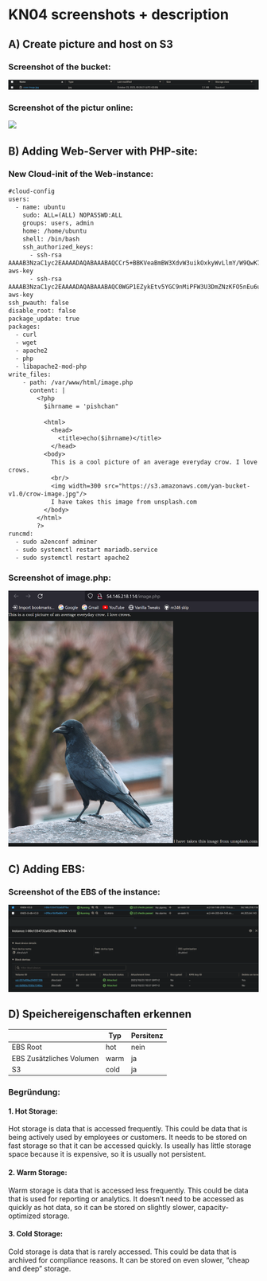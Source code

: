 # KN04 screenshots + description

## A) Create picture and host on S3

### Screenshot of the bucket:
<picture>
  <img src="./Screenshots/A/s3-object.png">
</picture>

### Screenshot of the pictur online:
<picture>
  <img src="./Screenshots/A/crow-image.png">
</picture>

## B) Adding Web-Server with PHP-site:

### New Cloud-init of the Web-instance:

```
#cloud-config
users: 
  - name: ubuntu 
    sudo: ALL=(ALL) NOPASSWD:ALL 
    groups: users, admin 
    home: /home/ubuntu 
    shell: /bin/bash 
    ssh_authorized_keys: 
      - ssh-rsa AAAAB3NzaC1yc2EAAAADAQABAAABAQCCr5+BBKVeaBmBW3XdvW3uikOxkyWvLlmY/W9QwK7Pa/ALlBRw4W2rfyOa+BxuKSZsVwLKaQKfc0dpKve22HPquuSAC7vfARSopZCXyTcusyNw/HoUuSnZD9gRl7zaVOOZ+WpM0dlUP4upawPMHgeNRyXFRDTzi+Z5B/XAc8YXGxyEKxQvz6dEJ+vBa6pLz5ZR+tH4hbymHpzr5y3n6S9zsOcj0O7+YbJeanUNRZd6xENTWc9v9/dOA+NKHTgyUcIYH1Dc03WfswMkrwqEZLjWbKBbKntrAbwqLhmjlPEYboiuXLvFWIGIvNOcXQGSrhHsr/n2QmP7A01hRZifnABv aws-key       
      - ssh-rsa AAAAB3NzaC1yc2EAAAADAQABAAABAQC0WGP1EZykEtv5YGC9nMiPFW3U3DmZNzKFO5nEu6uozEHh4jLZzPNHSrfFTuQ2GnRDSt+XbOtTLdcj26+iPNiFoFha42aCIzYjt6V8Z+SQ9pzF4jPPzxwXfDdkEWylgoNnZ+4MG1lNFqa8aO7F62tX0Yj5khjC0Bs7Mb2cHLx1XZaxJV6qSaulDuBbLYe8QUZXkMc7wmob3PM0kflfolR3LE7LResIHWa4j4FL6r5cQmFlDU2BDPpKMFMGUfRSFiUtaWBNXFOWHQBC2+uKmuMPYP4vJC9sBgqMvPN/X2KyemqdMvdKXnCfrzadHuSSJYEzD64Cve5Zl9yVvY4AqyBD aws-key
ssh_pwauth: false 
disable_root: false 
package_update: true 
packages:
  - curl 
  - wget 
  - apache2
  - php
  - libapache2-mod-php
write_files:
    - path: /var/www/html/image.php
      content: |
        <?php
          $ihrname = 'pishchan"

          <html>
            <head>
              <title>echo($ihrname)</title>
            </head>
          <body>
            This is a cool picture of an average everyday crow. I love crows.
            <br/>
            <img width=300 src="https://s3.amazonaws.com/yan-bucket-v1.0/crow-image.jpg"/>
            I have takes this image from unsplash.com
          </body>
        </html>
        ?>
runcmd:
  - sudo a2enconf adminer
  - sudo systemctl restart mariadb.service
  - sudo systemctl restart apache2
```

### Screenshot of image.php:
<picture>
  <img src="./Screenshots/B/crow-image.png">
</picture>

## C) Adding EBS:

### Screenshot of the EBS of the instance:
<picture>
  <img src="./Screenshots/C/storage.png">
</picture>

## D) Speichereigenschaften erkennen

|                          | Typ  | Persitenz |
|           ---            | ---  |    ---    |
| EBS Root                 | hot  |    nein   |
| EBS Zusätzliches Volumen | warm |     ja    |
| S3                       | cold |     ja    |

### Begründung:

#### 1. Hot Storage:

Hot storage is data that is accessed frequently. This could be data that is being actively used by employees or customers. It needs to be stored on fast storage so that it can be accessed quickly. Is useally has little storage space because it is expensive, so it is usually not persistent.

#### 2. Warm Storage:

Warm storage is data that is accessed less frequently. This could be data that is used for reporting or analytics. It doesn’t need to be accessed as quickly as hot data, so it can be stored on slightly slower, capacity-optimized storage.

#### 3. Cold Storage:

Cold storage is data that is rarely accessed. This could be data that is archived for compliance reasons. It can be stored on even slower, “cheap and deep” storage.
